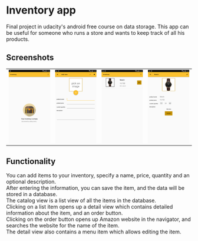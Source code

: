 # Inventory app
Final project in udacity's android free course on data storage.
This app can be useful for someone who runs a store and wants to keep track of all his products.
## Screenshots
|   |   |   |   |
| - | - | - | - |
| <img src="screenshots/empty_view.png"> | <img src="screenshots/add_item.png"> | <img src="screenshots/catalog.png"> | <img src="screenshots/detail_view.png"> |
## Functionality
You can add items to your inventory, specify a name, price, quantity and an optional description.</br>
After entering the information, you can save the item, and the data will be stored in a database.</br>
The catalog view is a list view of all the items in the database.</br>
Clicking on a list item opens up a detail view which contains detailed information about the item, and an order button.</br>
Clicking on the order button opens up Amazon website in the navigator, and searches the website for the name of the item.</br>
The detail view also contains a menu item which allows editing the item.
